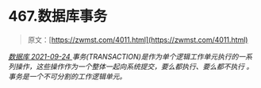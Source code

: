 <!--yml
category: 未分类
date: 0001-01-01 00:00:00
--->

# 467.数据库事务

> 原文：[https://zwmst.com/4011.html](https://zwmst.com/4011.html)

   [ *数据库* ](https://zwmst.com/%e6%95%b0%e6%8d%ae%e5%ba%93)*[ <time datetime="2021-09-25T02:11:56+08:00"> 2021-09-24 </time> ](https://zwmst.com/4011.html)  事务(TRANSACTION)是作为单个逻辑工作单元执行的一系列操作，这些操作作为一个整体一起向系统提交，要么都执行、要么都不执行 。事务是一个不可分割的工作逻辑单元。*